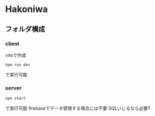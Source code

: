 # Hakoniwa
## フォルダ構成
### client
viteで作成
```
npm run dev
``` 
で実行可能
### server
```
npm start
```
で実行可能
firebaseでデータ管理する場合には不要
SQLいじるなら必要?